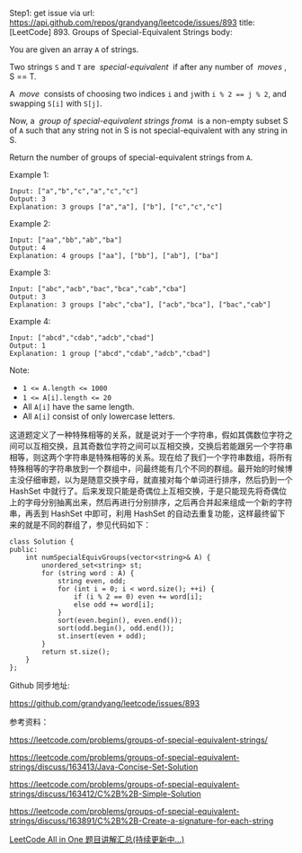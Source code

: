 Step1: get issue via url: https://api.github.com/repos/grandyang/leetcode/issues/893 
 title:[LeetCode] 893. Groups of Special-Equivalent Strings 
 body:  
   
  
You are given an array `A` of strings.

Two strings `S` and `T` are  _special-equivalent_  if after any number of  _moves_ , S == T.

A  _move_  consists of choosing two indices `i` and `j`with `i % 2 == j % 2`, and swapping `S[i]` with `S[j]`.

Now, a  _group of special-equivalent strings from`A`_  is a non-empty subset S of `A` such that any string not in S is not special-equivalent with any string in S.

Return the number of groups of special-equivalent strings from `A`.

Example 1:
    
    
    Input: ["a","b","c","a","c","c"]
    Output: 3
    Explanation: 3 groups ["a","a"], ["b"], ["c","c","c"]

Example 2:
    
    
    Input: ["aa","bb","ab","ba"]
    Output: 4
    Explanation: 4 groups ["aa"], ["bb"], ["ab"], ["ba"]

Example 3:
    
    
    Input: ["abc","acb","bac","bca","cab","cba"]
    Output: 3
    Explanation: 3 groups ["abc","cba"], ["acb","bca"], ["bac","cab"]

Example 4:
    
    
    Input: ["abcd","cdab","adcb","cbad"]
    Output: 1
    Explanation: 1 group ["abcd","cdab","adcb","cbad"]

Note:

  * `1 <= A.length <= 1000`
  * `1 <= A[i].length <= 20`
  * All `A[i]` have the same length.
  * All `A[i]` consist of only lowercase letters.



  
  
这道题定义了一种特殊相等的关系，就是说对于一个字符串，假如其偶数位字符之间可以互相交换，且其奇数位字符之间可以互相交换，交换后若能跟另一个字符串相等，则这两个字符串是特殊相等的关系。现在给了我们一个字符串数组，将所有特殊相等的字符串放到一个群组中，问最终能有几个不同的群组。最开始的时候博主没仔细审题，以为是随意交换字母，就直接对每个单词进行排序，然后扔到一个 HashSet 中就行了。后来发现只能是奇偶位上互相交换，于是只能现先将奇偶位上的字母分别抽离出来，然后再进行分别排序，之后再合并起来组成一个新的字符串，再丢到 HashSet 中即可，利用 HashSet 的自动去重复功能，这样最终留下来的就是不同的群组了，参见代码如下：

  

    
    
    class Solution {
    public:
        int numSpecialEquivGroups(vector<string>& A) {
            unordered_set<string> st;
            for (string word : A) {
                string even, odd;
                for (int i = 0; i < word.size(); ++i) {
                    if (i % 2 == 0) even += word[i];
                    else odd += word[i];
                }
                sort(even.begin(), even.end());
                sort(odd.begin(), odd.end());
                st.insert(even + odd);
            }
            return st.size();
        }
    };
    

  
  
Github 同步地址:

<https://github.com/grandyang/leetcode/issues/893>

  
  
参考资料：

<https://leetcode.com/problems/groups-of-special-equivalent-strings/>

<https://leetcode.com/problems/groups-of-special-equivalent-strings/discuss/163413/Java-Concise-Set-Solution>

<https://leetcode.com/problems/groups-of-special-equivalent-strings/discuss/163412/C%2B%2B-Simple-Solution>

<https://leetcode.com/problems/groups-of-special-equivalent-strings/discuss/163891/C%2B%2B-Create-a-signature-for-each-string>

  
  
[LeetCode All in One 题目讲解汇总(持续更新中...)](https://www.cnblogs.com/grandyang/p/4606334.html)

